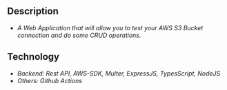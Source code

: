 ## Description
- _A Web Application that will allow you to test your AWS S3 Bucket connection and do some CRUD operations._

## Technology
- _Backend: Rest API, AWS-SDK, Multer, ExpressJS, TypesScript, NodeJS_
- _Others: Github Actions_
